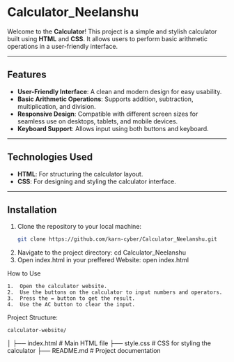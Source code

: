 # Calculator_Neelanshu

Welcome to the **Calculator**! This project is a simple and stylish calculator built using **HTML** and **CSS**. It allows users to perform basic arithmetic operations in a user-friendly interface.

---

## Features

- **User-Friendly Interface**: A clean and modern design for easy usability.
- **Basic Arithmetic Operations**: Supports addition, subtraction, multiplication, and division.
- **Responsive Design**: Compatible with different screen sizes for seamless use on desktops, tablets, and mobile devices.
- **Keyboard Support**: Allows input using both buttons and keyboard.

---

## Technologies Used

- **HTML**: For structuring the calculator layout.
- **CSS**: For designing and styling the calculator interface.

---

## Installation

1. Clone the repository to your local machine:
   ```bash
   git clone https://github.com/karn-cyber/Calculator_Neelanshu.git
2.	Navigate to the project directory:
    cd Calculator_Neelanshu
3. Open index.html in your preffered Website:
    open index.html

How to Use

	1.	Open the calculator website.
	2.	Use the buttons on the calculator to input numbers and operators.
	3.	Press the = button to get the result.
	4.	Use the AC button to clear the input.

Project Structure:

    calculator-website/
│
├── index.html         # Main HTML file
├── style.css          # CSS for styling the calculator
├── README.md          # Project documentation
